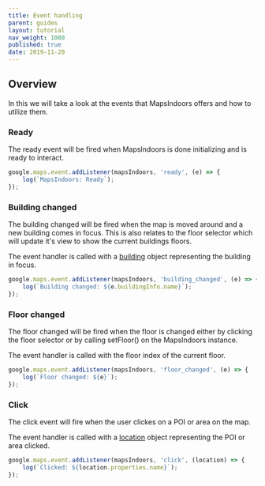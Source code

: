 ```yaml
---
title: Event handling
parent: guides
layout: tutorial
nav_weight: 1000
published: true
date: 2019-11-20
---
```


## Overview
In this we will take a look at the events that MapsIndoors offers and how to utilize them.

 <script async src="//jsfiddle.net/mapspeople/s39hk8o7/embed/html,result/"></script>

### Ready
The ready event will be fired when MapsIndoors is done initializing and is ready to interact.
```javascript
google.maps.event.addListener(mapsIndoors, 'ready', (e) => {
    log(`MapsIndoors: Ready`);
});
```

### Building changed
The building changed will be fired when the map is moved around and a new building comes in focus.
This is also relates to the floor selector which will update it's view to show the current buildings floors.

The event handler is called with a [building](https://app.mapsindoors.com/mapsindoors/js/sdk/latest/docs/global.html#Building) object representing the building in focus.
```javascript
google.maps.event.addListener(mapsIndoors, 'building_changed', (e) => {
    log(`Building changed: ${e.buildingInfo.name}`);
});
```

### Floor changed
The floor changed will be fired when the floor is changed either by clicking the floor selector or by calling setFloor() on the MapsIndoors instance.

The event handler is called with the floor index of the current floor.
```javascript
google.maps.event.addListener(mapsIndoors, 'floor_changed', (e) => {
    log(`Floor changed: ${e}`);
});
```

### Click
The click event will fire when the user clickes on a POI or area on the map.

The event handler is called with a [location](https://app.mapsindoors.com/mapsindoors/js/sdk/latest/docs/global.html#Location) object representing the POI or area clicked.
```javascript
google.maps.event.addListener(mapsIndoors, 'click', (location) => {
    log(`Clicked: ${location.properties.name}`);
});
```

